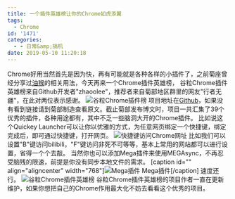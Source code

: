 ```yaml
---
title: 一个插件英雄榜让你的Chrome如虎添翼
tags:
  - Chrome
id: '1471'
categories:
  - - 日常&amp;搞机
date: 2019-05-10 11:20:18
---
```


Chrome好用当然首先是因为快，再有可能就是各种各样的小插件了，之前菊座曾经分享过[油猴](https://www.jubuzz.com/geek/324.html)的相关用法，今天再来一个Chrome插件英雄榜， 谷粒Chrome插件英雄榜来自Github开发者"zhaoolee"，推荐者来自菊部地区群里的网友"行者无疆"，在此对两位表示感谢。 ![谷粒Chrome插件榜](https://s2.ax1x.com/2019/05/10/E259Ve.png) 项目地址在[Github](https://github.com/zhaoolee/ChromeAppHeroes)，如果没有看到链接请到菊部制造查看原文。截止菊部发布博文时，项目一共汇集了39个优秀的插件，各种用途都有，其中不乏一些脑洞大开的Chrome插件。 比如说这个Quickey Launcher可以让你以优雅的方式，为任意网页绑定一个快捷键，绑定完成后，即可通过快捷键，打开网页。 ![快捷键访问Chrome网址](https://s2.ax1x.com/2019/05/10/E2IJfA.png) 比如我们可以设置"B"键访问bilibili，"F"键访问非死不可等等，基本上常用的网站都可以进行设置，省得一个个去敲。 当然你也可以添加Mega插件来使用MEGAsync，不再忍受脑残的限速，前提是你没有同步本地文件的需求。 \[caption id="" align="aligncenter" width="768"\]![Mega插件](https://upload-images.jianshu.io/upload_images/3203841-d57a5da937278268.png?imageMogr2/auto-orient/strip%7CimageView2/2/w/1240) Mega插件\[/caption\] 速度还行。 ![谷粒Chrome插件英雄榜](https://i.loli.net/2019/05/10/5cd4e7fb783ef.png) 谷粒Chrome插件英雄榜的项目作者一直在更新维护，如果你想把自己的Chrome作用最大化不妨去看看这个优秀的项目。